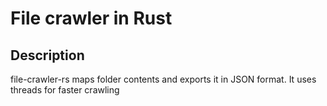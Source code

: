 # File crawler in Rust

## Description

file-crawler-rs maps folder contents and exports it in JSON format.
It uses threads for faster crawling
